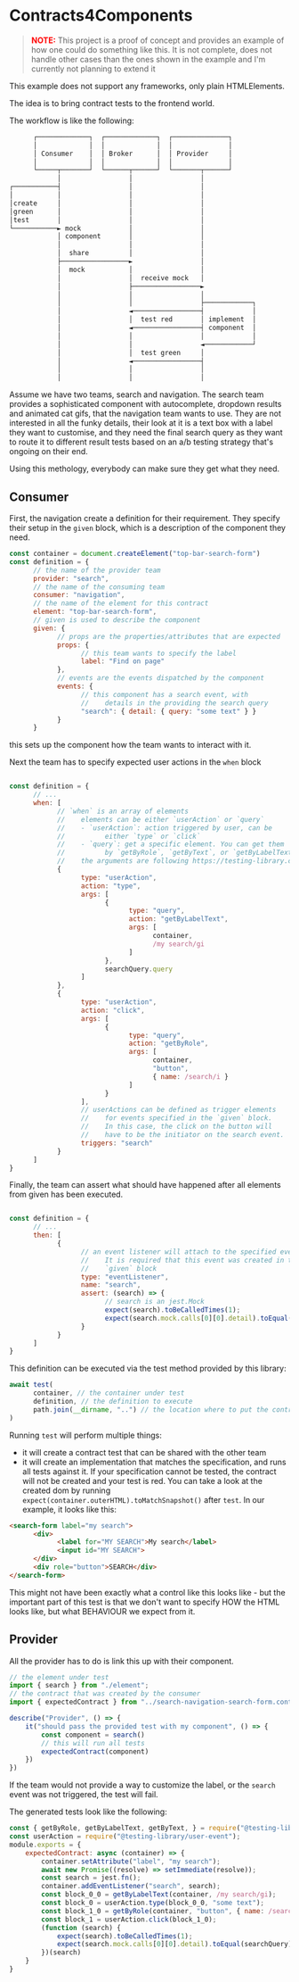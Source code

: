 # Contracts4Components

> <span style="color:red;font-weight:bold;">NOTE:</span> This project is a proof of concept and provides an example of how one could do something like this.
> It is not complete, does not handle other cases than the ones shown in the example and I'm currently not planning to extend it

This example does not support any frameworks, only plain HTMLElements.

The idea is to bring contract tests to the frontend world.

The workflow is like the following:

```txt
      ┌─────────────┐  ┌─────────────┐  ┌──────────────┐
      │             │  │             │  │              │
      │ Consumer    │  │ Broker      │  │ Provider     │
      │             │  │             │  │              │
      └─────┬───────┘  └──────┬──────┘  └───────┬──────┘
            │                 │                 │
┌───────────┤                 │                 │
│           │                 │                 │
│create     │                 │                 │
│green      │                 │                 │
│test       │                 │                 │
└───────────► mock            │                 │
            │ component       │                 │
            │                 │                 │
            │  share          │                 │
            ├─────────────────►                 │
            │  mock           │                 │
            │                 │  receive mock   │
            │                 ├─────────────────►
            │                 │                 │
            │                 │                 ├────────────┐
            │                 ◄─────────────────┤            │
            │                 │  test red       │ implement  │
            │                 ◄─────────────────┤ component  │
            │                 │                 │            │
            │                 │                 ◄────────────┘
            │                 │  test green     │
            │                 ◄─────────────────┤
            │                 │                 │
            │                 │                 │
```

Assume we have two teams, search and navigation. The search team provides a sophisticated component with autocomplete, dropdown results and animated cat gifs, that the navigation team wants to use. They are not interested in all the funky details, their look at it is a text box with a label they want to customise, and they need the final search query as they want to route it to different result tests based on an a/b testing strategy that's ongoing on their end.

Using this methology, everybody can make sure they get what they need.

## Consumer

First, the navigation create a definition for their requirement. They specify their setup in the `given` block, which is a description of the component they need.

```js
const container = document.createElement("top-bar-search-form")
const definition = {
      // the name of the provider team
      provider: "search",
      // the name of the consuming team
      consumer: "navigation",
      // the name of the element for this contract
      element: "top-bar-search-form",
      // given is used to describe the component
      given: {
            // props are the properties/attributes that are expected
            props: {
                  // this team wants to specify the label
                  label: "Find on page"
            },
            // events are the events dispatched by the component
            events: {
                  // this component has a search event, with 
                  //    details in the providing the search query 
                  "search": { detail: { query: "some text" } }
            }
      }
```

this sets up the component how the team wants to interact with it.

Next the team has to specify expected user actions in the `when` block

```js

const definition = {
      // ...
      when: [
            // `when` is an array of elements
            //    elements can be either `userAction` or `query`
            //    - `userAction`: action triggered by user, can be 
            //          either `type` or `click`
            //    - `query`: get a specific element. You can get them
            //          by `getByRole`, `getByText`, or `getByLabelText`
            //    the arguments are following https://testing-library.com/docs/dom-testing-library/api
            {
                  type: "userAction",
                  action: "type",
                  args: [
                        {
                              type: "query",
                              action: "getByLabelText",
                              args: [
                                    container,
                                    /my search/gi
                              ]
                        },
                        searchQuery.query
                  ]
            },
            {
                  type: "userAction",
                  action: "click",
                  args: [
                        {
                              type: "query",
                              action: "getByRole",
                              args: [
                                    container,
                                    "button",
                                    { name: /search/i }
                              ]
                        }
                  ],
                  // userActions can be defined as trigger elements
                  //    for events specified in the `given` block.
                  //    In this case, the click on the button will
                  //    have to be the initiator on the search event.
                  triggers: "search"
            }
      ]
}
```

Finally, the team can assert what should have happened after all elements from given has been executed.

```js

const definition = {
      // ...
      then: [
            {
                  // an event listener will attach to the specified event.
                  //    It is required that this event was created in the
                  //    `given` block
                  type: "eventListener",
                  name: "search",
                  assert: (search) => {
                        // search is an jest.Mock
                        expect(search).toBeCalledTimes(1);
                        expect(search.mock.calls[0][0].detail).toEqual({ query: "some text" });
                  }
            }
      ]
}
```

This definition can be executed via the test method provided by this library:

```js
await test(
      container, // the container under test
      definition, // the definition to execute
      path.join(__dirname, "..") // the location where to put the contract
)
```

Running `test` will perform multiple things:

- it will create a contract test that can be shared with the other team
- it will create an implementation that matches the specification, and runs all tests against it. If your specification cannot be tested, the contract will not be created and your test is red. You can take a look at the created dom by running `expect(container.outerHTML).toMatchSnapshot()` after `test`. In our example, it looks like this:

```html
<search-form label="my search">
      <div>
            <label for="MY SEARCH">My search</label>
            <input id="MY SEARCH">
      </div>
      <div role="button">SEARCH</div>
</search-form>
```

This might not have been exactly what a control like this looks like - but the important part of this test is that we don't want to specify HOW the HTML looks like, but what BEHAVIOUR we expect from it.

## Provider

All the provider has to do is link this up with their component.

```js
// the element under test
import { search } from "./element";
// the contract that was created by the consumer
import { expectedContract } from "../search-navigation-search-form.contract";

describe("Provider", () => {
    it("should pass the provided test with my component", () => {
        const component = search()
        // this will run all tests
        expectedContract(component)
    })
})
```

If the team would not provide a way to customize the label, or the `search` event was not triggered, the test will fail.

The generated tests look like the following:

```js
const { getByRole, getByLabelText, getByText, } = require("@testing-library/dom");
const userAction = require("@testing-library/user-event");
module.exports = {
    expectedContract: async (container) => {
        container.setAttribute("label", "my search");
        await new Promise((resolve) => setImmediate(resolve));
        const search = jest.fn();
        container.addEventListener("search", search);
        const block_0_0 = getByLabelText(container, /my search/gi);
        const block_0 = userAction.type(block_0_0, "some text");
        const block_1_0 = getByRole(container, "button", { name: /search/i });
        const block_1 = userAction.click(block_1_0);
        (function (search) {
            expect(search).toBeCalledTimes(1);
            expect(search.mock.calls[0][0].detail).toEqual(searchQuery);
        })(search)
    }
}
```